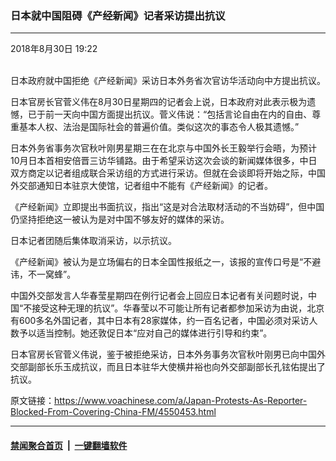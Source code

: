 ### 日本就中国阻碍《产经新闻》记者采访提出抗议
------------------------

<div class="published">
 <span class="date" title="中国时间">
  <time datetime="2018-08-30T19:22:09+08:00">
   2018年8月30日 19:22
  </time>
 </span>
</div>
<br/>
<div class="wsw">
 <p>
  日本政府就中国拒绝《产经新闻》采访日本外务省次官访华活动向中方提出抗议。
 </p>
 <p>
  日本官房长官菅义伟在8月30日星期四的记者会上说，日本政府对此表示极为遗憾，已于前一天向中国方面提出抗议。菅义伟说：“包括言论自由在内的自由、尊重基本人权、法治是国际社会的普遍价值。类似这次的事态令人极其遗憾。”
 </p>
 <p>
  日本外务省事务次官秋叶刚男星期三在在北京与中国外长王毅举行会晤，为预计10月日本首相安倍晋三访华铺路。由于希望采访这次会谈的新闻媒体很多，中日双方商定以记者组成联合采访组的方式进行采访。但就在会谈即将开始之际，中国外交部通知日本驻京大使馆，记者组中不能有《产经新闻》的记者。
 </p>
 <p>
  《产经新闻》立即提出书面抗议，指出“这是对合法取材活动的不当妨碍”，但中国仍坚持拒绝这一被认为是对中国不够友好的媒体的采访。
 </p>
 <p>
  日本记者团随后集体取消采访，以示抗议。
 </p>
 <p>
  《产经新闻》被认为是立场偏右的日本全国性报纸之一，该报的宣传口号是“不避讳，不一窝蜂”。
 </p>
 <p>
  中国外交部发言人华春莹星期四在例行记者会上回应日本记者有关问题时说，中国“不接受这种无理的抗议”。华春莹以不可能让所有记者都参加采访为由说，北京有600多名外国记者，其中日本有28家媒体，约一百名记者，中国必须对采访人数予以适当控制。她还敦促日本“应对自己的媒体进行引导和约束”。
 </p>
 <p>
  日本官房长官菅义伟说，鉴于被拒绝采访，日本外务事务次官秋叶刚男已向中国外交部副部长乐玉成抗议，而且日本驻华大使横井裕也向外交部副部长孔铉佑提出了抗议。
 </p>
 <p>
 </p>
</div>

原文链接：https://www.voachinese.com/a/Japan-Protests-As-Reporter-Blocked-From-Covering-China-FM/4550453.html


------------------------
#### [禁闻聚合首页](https://github.com/gfw-breaker/banned-news/blob/master/README.md) &nbsp;|&nbsp;  [一键翻墙软件](https://github.com/gfw-breaker/nogfw/blob/master/README.md)